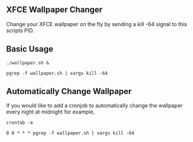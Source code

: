 ## XFCE Wallpaper Changer
Change your XFCE wallpaper on the fly by sending a kill -64 signal to this scripts PID.<br>


## Basic Usage
```
./wallpaper.sh &
```
```
pgrep -f wallpaper.sh | xargs kill -64
```

## Automatically Change Wallpaper
If you would like to add a cronjob to automatically change the wallpaper every night at midnight for example,<br>

```
crontab -e
```
```
0 0 * * * pgrep -f wallpaper.sh | xargs kill -64
